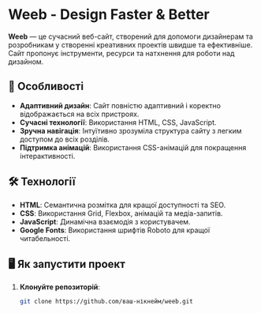 # Weeb - Design Faster & Better

**Weeb** — це сучасний веб-сайт, створений для допомоги дизайнерам та розробникам у створенні креативних проектів швидше та ефективніше. Сайт пропонує інструменти, ресурси та натхнення для роботи над дизайном.

## 🚀 Особливості

- **Адаптивний дизайн**: Сайт повністю адаптивний і коректно відображається на всіх пристроях.
- **Сучасні технології**: Використання HTML, CSS, JavaScript.
- **Зручна навігація**: Інтуїтивно зрозуміла структура сайту з легким доступом до всіх розділів.
- **Підтримка анімацій**: Використання CSS-анімацій для покращення інтерактивності.

## 🛠️ Технології

- **HTML**: Семантична розмітка для кращої доступності та SEO.
- **CSS**: Використання Grid, Flexbox, анімацій та медіа-запитів.
- **JavaScript**: Динамічна взаємодія з користувачем.
- **Google Fonts**: Використання шрифтів Roboto для кращої читабельності.

## 🖥️ Як запустити проект

1. **Клонуйте репозиторій**:
   ```bash
   git clone https://github.com/ваш-нікнейм/weeb.git
